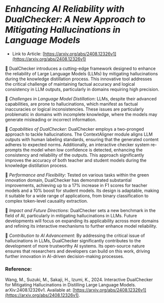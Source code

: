 # _Enhancing AI Reliability with DualChecker: A New Approach to Mitigating Hallucinations in Language Models_

- Link to Article: [https://arxiv.org/abs/2408.12326v1](https://arxiv.org/abs/2408.12326v1)

📍 DualChecker introduces a cutting-edge framework designed to enhance the reliability of Large Language Models (LLMs) by mitigating hallucinations during the knowledge distillation process. This innovative tool addresses the critical challenge of maintaining factual accuracy and logical consistency in LLM outputs, particularly in domains requiring high precision.

🔸 _Challenges in Language Model Distillation_: LLMs, despite their advanced capabilities, are prone to hallucinations, which manifest as factual inaccuracies or logical inconsistencies. These issues are particularly problematic in domains with incomplete knowledge, where the models may generate misleading or incorrect information.

🔸 _Capabilities of DualChecker_: DualChecker employs a two-pronged approach to tackle hallucinations. The ContextAligner module aligns LLM outputs with human labeling standards, ensuring that the generated content adheres to expected norms. Additionally, an interactive checker system re-prompts the model when low confidence is detected, enhancing the consistency and reliability of the outputs. This approach significantly improves the accuracy of both teacher and student models during the knowledge distillation process.

🔸 _Performance and Flexibility_: Tested on various tasks within the green innovation domain, DualChecker has demonstrated substantial improvements, achieving up to a 17% increase in F1 scores for teacher models and a 10% boost for student models. Its design is adaptable, making it suitable for a wide range of applications, from binary classification to complex token-level causality extraction.

🔸 _Impact and Future Directions_: DualChecker sets a new benchmark in the field of AI, particularly in mitigating hallucinations in LLMs. Future developments will focus on expanding its applicability across more domains and refining its interactive mechanisms to further enhance model reliability.

🔸 _Contribution to AI Advancement_: By addressing the critical issue of hallucinations in LLMs, DualChecker significantly contributes to the development of more trustworthy AI systems. Its open-source nature ensures that researchers and developers can build on this work, driving further innovation in AI-driven decision-making processes.

### Reference:

Wang, M., Suzuki, M., Sakaji, H., Izumi, K., 2024. Interactive DualChecker for Mitigating Hallucinations in Distilling Large Language Models. arXiv:2408.12326v1. Available at: [https://arxiv.org/abs/2408.12326v1](https://arxiv.org/abs/2408.12326v1).